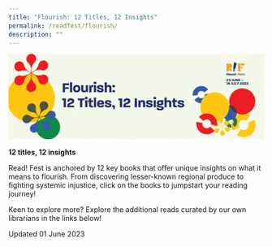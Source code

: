 ```yaml
---
title: "Flourish: 12 Titles, 12 Insights"
permalink: /readfest/flourish/
description: ""
---
```

![banner RF](\images\RF23\rf23_flourish.png)

**12 titles, 12 insights**

Read! Fest is anchored by 12 key books that offer unique insights on what it means to flourish. From discovering lesser-known regional produce to fighting systemic injustice, click on the books to jumpstart your reading journey!

Keen to explore more? Explore the additional reads curated by our own librarians in the links below!

Updated 01 June 2023